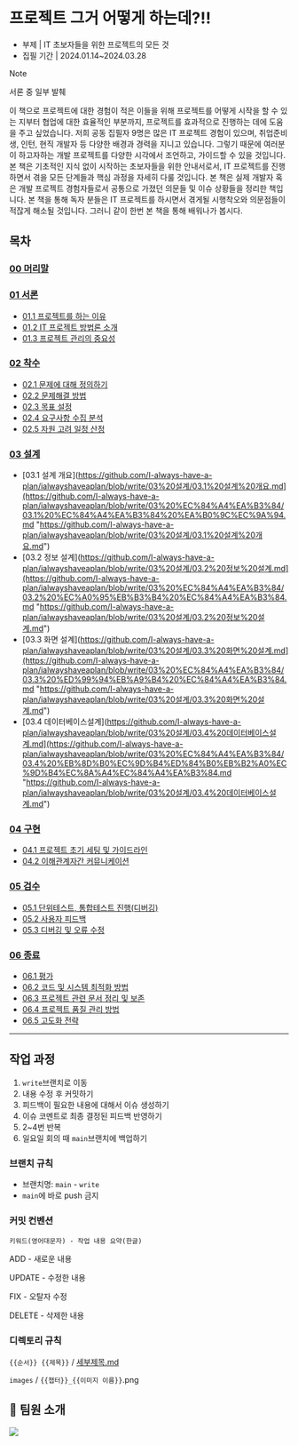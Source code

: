 # 프로젝트 그거 어떻게 하는데?!!

- 부제 | IT 초보자들을 위한 프로젝트의 모든 것
- 집필 기간 | 2024.01.14~2024.03.28

> [!NOTE] 
> 서론 중 일부 발췌
> 
> 이 책으로 프로젝트에 대한 경험이 적은 이들을 위해 프로젝트를 어떻게 시작을 할 수 있는 지부터 협업에 대한 효율적인 부분까지, 프로젝트를 효과적으로 진행하는 데에 도움을 주고 싶었습니다. 저희 공동 집필자 9명은 많은 IT 프로젝트 경험이 있으며, 취업준비생, 인턴, 현직 개발자 등 다양한 배경과 경력을 지니고 있습니다. 그렇기 때문에 여러분이 하고자하는 개발 프로젝트를 다양한 시각에서 조언하고, 가이드할 수 있을 것입니다. 본 책은 기초적인 지식 없이 시작하는 초보자들을 위한 안내서로서, IT 프로젝트를 진행하면서 겪을 모든 단계들과 핵심 과정을 자세히 다룰 것입니다. 본 책은 실제 개발자 혹은 개발 프로젝트 경험자들로서 공통으로 가졌던 의문들 및 이슈 상황들을 정리한 책입니다. 본 책을 통해 독자 분들은 IT 프로젝트를 하시면서 겪게될 시행착오와 의문점들이 적잖게 해소될 것입니다. 그러니 같이 한번 본 책을 통해 배워나가 봅시다.

## 목차
### [00 머리말](https://github.com/I-always-have-a-plan/ialwayshaveaplan/blob/write/00%20%EB%A8%B8%EB%A6%AC%EB%A7%90/00%20%EB%A8%B8%EB%A6%AC%EB%A7%90.md)
### [01 서론](https://github.com/I-always-have-a-plan/ialwayshaveaplan/blob/write/01%20%EC%84%9C%EB%A1%A0/01%20%EC%84%9C%EB%A1%A0.md)
- [01.1 프로젝트를 하는 이유](https://github.com/I-always-have-a-plan/ialwayshaveaplan/blob/write/01%20%EC%84%9C%EB%A1%A0/01.1%20%ED%94%84%EB%A1%9C%EC%A0%9D%ED%8A%B8%EB%A5%BC%20%ED%95%98%EB%8A%94%20%EC%9D%B4%EC%9C%A0.md)
- [01.2 IT 프로젝트 방법론 소개](https://github.com/I-always-have-a-plan/ialwayshaveaplan/blob/write/01%20%EC%84%9C%EB%A1%A0/01.2%20IT%20%ED%94%84%EB%A1%9C%EC%A0%9D%ED%8A%B8%20%EB%B0%A9%EB%B2%95%EB%A1%A0%20%EC%86%8C%EA%B0%9C.md)
- [01.3 프로젝트 관리의 중요성](https://github.com/I-always-have-a-plan/ialwayshaveaplan/blob/write/01%20%EC%84%9C%EB%A1%A0/01.3%20%ED%94%84%EB%A1%9C%EC%A0%9D%ED%8A%B8%20%EA%B4%80%EB%A6%AC%EC%9D%98%20%EC%A4%91%EC%9A%94%EC%84%B1.md)
### [02 착수](https://github.com/I-always-have-a-plan/ialwayshaveaplan/blob/write/02%20%EC%B0%A9%EC%88%98/02%20%EC%B0%A9%EC%88%98.md)
- [02.1 문제에 대해 정의하기](https://github.com/I-always-have-a-plan/ialwayshaveaplan/blob/write/02%20%EC%B0%A9%EC%88%98/02.1%20%EB%AC%B8%EC%A0%9C%EC%97%90%20%EB%8C%80%ED%95%B4%20%EC%A0%95%EC%9D%98%ED%95%98%EA%B8%B0.md)
- [02.2 문제해결 방법](https://github.com/I-always-have-a-plan/ialwayshaveaplan/blob/write/02%20%EC%B0%A9%EC%88%98/02.2%20%EB%AC%B8%EC%A0%9C%ED%95%B4%EA%B2%B0%20%EB%B0%A9%EB%B2%95.md)
- [02.3 목표 설정](https://github.com/I-always-have-a-plan/ialwayshaveaplan/blob/write/02%20%EC%B0%A9%EC%88%98/02.3%20%EB%AA%A9%ED%91%9C%20%EC%84%A4%EC%A0%95.md)
- [02.4 요구사항 수집 분석](https://github.com/I-always-have-a-plan/ialwayshaveaplan/blob/write/02%20%EC%B0%A9%EC%88%98/02.4%20%EC%9A%94%EA%B5%AC%EC%82%AC%ED%95%AD%20%EC%88%98%EC%A7%91%20%EB%B6%84%EC%84%9D.md)
- [02.5 자원 고려 일정 산정](https://github.com/I-always-have-a-plan/ialwayshaveaplan/blob/write/02%20%EC%B0%A9%EC%88%98/02.5%20%EC%9E%90%EC%9B%90%20%EA%B3%A0%EB%A0%A4%20%EC%9D%BC%EC%A0%95%20%EC%82%B0%EC%A0%95.md)
### [03 설계](https://github.com/I-always-have-a-plan/ialwayshaveaplan/blob/write/03%20%EC%84%A4%EA%B3%84/03%20%EC%84%A4%EA%B3%84.md)
- [03.1 설계 개요](https://github.com/I-always-have-a-plan/ialwayshaveaplan/blob/write/03%20설계/03.1%20설계%20개요.md](https://github.com/I-always-have-a-plan/ialwayshaveaplan/blob/write/03%20%EC%84%A4%EA%B3%84/03.1%20%EC%84%A4%EA%B3%84%20%EA%B0%9C%EC%9A%94.md "https://github.com/I-always-have-a-plan/ialwayshaveaplan/blob/write/03%20설계/03.1%20설계%20개요.md")
- [03.2 정보 설계](https://github.com/I-always-have-a-plan/ialwayshaveaplan/blob/write/03%20설계/03.2%20정보%20설계.md](https://github.com/I-always-have-a-plan/ialwayshaveaplan/blob/write/03%20%EC%84%A4%EA%B3%84/03.2%20%EC%A0%95%EB%B3%B4%20%EC%84%A4%EA%B3%84.md "https://github.com/I-always-have-a-plan/ialwayshaveaplan/blob/write/03%20설계/03.2%20정보%20설계.md")
- [03.3 화면 설계](https://github.com/I-always-have-a-plan/ialwayshaveaplan/blob/write/03%20설계/03.3%20화면%20설계.md](https://github.com/I-always-have-a-plan/ialwayshaveaplan/blob/write/03%20%EC%84%A4%EA%B3%84/03.3%20%ED%99%94%EB%A9%B4%20%EC%84%A4%EA%B3%84.md "https://github.com/I-always-have-a-plan/ialwayshaveaplan/blob/write/03%20설계/03.3%20화면%20설계.md")
- [03.4 데이터베이스설계](https://github.com/I-always-have-a-plan/ialwayshaveaplan/blob/write/03%20설계/03.4%20데이터베이스설계.md](https://github.com/I-always-have-a-plan/ialwayshaveaplan/blob/write/03%20%EC%84%A4%EA%B3%84/03.4%20%EB%8D%B0%EC%9D%B4%ED%84%B0%EB%B2%A0%EC%9D%B4%EC%8A%A4%EC%84%A4%EA%B3%84.md "https://github.com/I-always-have-a-plan/ialwayshaveaplan/blob/write/03%20설계/03.4%20데이터베이스설계.md")
### [04 구현](https://github.com/I-always-have-a-plan/ialwayshaveaplan/blob/write/04%20%EA%B5%AC%ED%98%84/04%20%EA%B5%AC%ED%98%84.md)
- [04.1 프로젝트 초기 세팅 및 가이드라인](https://github.com/I-always-have-a-plan/ialwayshaveaplan/blob/write/04%20%EA%B5%AC%ED%98%84/04.1%20%ED%94%84%EB%A1%9C%EC%A0%9D%ED%8A%B8%20%EC%B4%88%EA%B8%B0%20%EC%84%B8%ED%8C%85%20%EB%B0%8F%20%EA%B0%80%EC%9D%B4%EB%93%9C%EB%9D%BC%EC%9D%B8.md)
- [04.2 이해관계자간 커뮤니케이션](https://github.com/I-always-have-a-plan/ialwayshaveaplan/blob/write/04%20%EA%B5%AC%ED%98%84/04.2%20%EC%9D%B4%ED%95%B4%EA%B4%80%EA%B3%84%EC%9E%90%EA%B0%84%20%EC%BB%A4%EB%AE%A4%EB%8B%88%EC%BC%80%EC%9D%B4%EC%85%98.md)
### [05 검수](https://github.com/I-always-have-a-plan/ialwayshaveaplan/blob/write/05%20%EA%B2%80%EC%88%98/05%20%EA%B2%80%EC%88%98.md)
- [05.1 단위테스트, 통합테스트 진행(디버깅)](https://github.com/I-always-have-a-plan/ialwayshaveaplan/blob/write/05%20%EA%B2%80%EC%88%98/05.1%20%EB%8B%A8%EC%9C%84%ED%85%8C%EC%8A%A4%ED%8A%B8%2C%20%ED%86%B5%ED%95%A9%ED%85%8C%EC%8A%A4%ED%8A%B8%20%EC%A7%84%ED%96%89(%EB%94%94%EB%B2%84%EA%B9%85).md)
- [05.2 사용자 피드백](https://github.com/I-always-have-a-plan/ialwayshaveaplan/blob/write/05%20%EA%B2%80%EC%88%98/05.2%20%EC%82%AC%EC%9A%A9%EC%9E%90%20%ED%94%BC%EB%93%9C%EB%B0%B1.md)
- [05.3 디버깅 및 오류 수정](https://github.com/I-always-have-a-plan/ialwayshaveaplan/blob/write/05%20%EA%B2%80%EC%88%98/05.2%20%EC%82%AC%EC%9A%A9%EC%9E%90%20%ED%94%BC%EB%93%9C%EB%B0%B1.md)
### [06 종료](https://github.com/I-always-have-a-plan/ialwayshaveaplan/blob/write/06%20%EC%A2%85%EB%A3%8C/06%20%EC%A2%85%EB%A3%8C.md)
- [06.1 평가](https://github.com/I-always-have-a-plan/ialwayshaveaplan/blob/write/06%20%EC%A2%85%EB%A3%8C/06.1%20%ED%8F%89%EA%B0%80.md)
- [06.2 코드 및 시스템 최적화 방법](https://github.com/I-always-have-a-plan/ialwayshaveaplan/blob/write/06%20%EC%A2%85%EB%A3%8C/06.2%20%EC%BD%94%EB%93%9C%20%EB%B0%8F%20%EC%8B%9C%EC%8A%A4%ED%85%9C%20%EC%B5%9C%EC%A0%81%ED%99%94%20%EB%B0%A9%EB%B2%95.md)
- [06.3 프로젝트 관련 문서 정리 및 보존](https://github.com/I-always-have-a-plan/ialwayshaveaplan/blob/write/06%20%EC%A2%85%EB%A3%8C/06.3%20%ED%94%84%EB%A1%9C%EC%A0%9D%ED%8A%B8%20%EA%B4%80%EB%A0%A8%20%EB%AC%B8%EC%84%9C%20%EC%A0%95%EB%A6%AC%20%EB%B0%8F%20%EB%B3%B4%EC%A1%B4.md)
- [06.4 프로젝트 품질 관리 방법](https://github.com/I-always-have-a-plan/ialwayshaveaplan/blob/write/06%20%EC%A2%85%EB%A3%8C/06.4%20%ED%94%84%EB%A1%9C%EC%A0%9D%ED%8A%B8%20%ED%92%88%EC%A7%88%20%EA%B4%80%EB%A6%AC%20%EB%B0%A9%EB%B2%95.md)
- [06.5 고도화 전략](https://github.com/I-always-have-a-plan/ialwayshaveaplan/blob/write/06%20%EC%A2%85%EB%A3%8C/06.5%20%EA%B3%A0%EB%8F%84%ED%99%94%20%EC%A0%84%EB%9E%B5.md)

---
## 작업 과정

1. `write`브랜치로 이동
2. 내용 수정 후 커밋하기
3. 피드백이 필요한 내용에 대해서 이슈 생성하기
4. 이슈 코멘트로 최종 결정된 피드백 반영하기
5. 2~4번 반복
6. 일요일 회의 때 `main`브랜치에 백업하기

### 브랜치 규칙

- 브랜치명: `main` - `write`
- `main`에 바로 push 금지

### 커밋 컨벤션

`키워드(영어대문자) - 작업 내용 요약(한글)`

ADD - 새로운 내용

UPDATE - 수정한 내용

FIX - 오탈자 수정

DELETE - 삭제한 내용

### 디렉토리 규칙

`{{순서}} {{제목}}` / [세부제목.md](http://xn--w52bz5cu7dw7i.md/)

`images` / `{{챕터}}_{{이미지 이름}}`.png

## 📌 팀원 소개

<a href="https://github.com/I-always-have-a-plan/ialwayshaveaplan/graphs/contributors">
  <img src="https://contrib.rocks/image?repo=I-always-have-a-plan/ialwayshaveaplan" />
</a>
